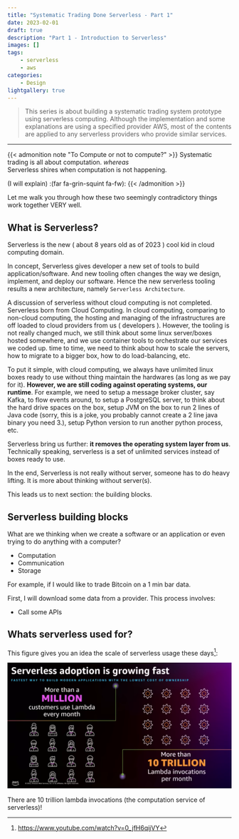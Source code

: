 ```yaml
---
title: "Systematic Trading Done Serverless - Part 1"
date: 2023-02-01
draft: true
description: "Part 1 - Introduction to Serverless"
images: []
tags: 
    - serverless
    - aws
categories: 
    - Design
lightgallery: true
---
```


> This series is about building a systematic trading system prototype using serverless computing.
Although the implementation and some explanations are using a specified provider AWS, 
most of the contents are applied to any serverless providers who provide similar services.

----


{{< admonition note "To Compute or not to compute?" >}} 
Systematic trading is all about computation.
_whereas_   
Serverless shires when computation is not happening.

(I will explain) :(far fa-grin-squint fa-fw): 
{{< /admonition >}}

Let me walk you through how these two seemingly contradictory things work together VERY well.

## What is Serverless?

Serverless is the new ( about 8 years old as of 2023 ) cool kid in cloud
computing domain.

In concept, Serverless gives developer a new set of tools to build
application/software. And new tooling often changes the way we design,
implement, and deploy our software. Hence the new serverless tooling results a
new architecture, namely `Serverless Architecture`.

A discussion of serverless without cloud computing is not completed. Serverless
born from Cloud Computing. In cloud computing, comparing to non-cloud computing,
the hosting and managing of the infrastructures are off loaded to cloud
providers from us ( developers ). However, the tooling is not really changed
much, we still think about some linux server/boxes hosted somewhere, and we use
container tools to orchestrate our services we coded up. time to time, we need
to think about how to scale the servers, how to migrate to a bigger box, how to
do load-balancing, etc.

To put it simple, with cloud computing, we always have unlimited linux boxes
ready to use without thing maintain the hardwares (as long as we pay for it).
__However, we are still coding against operating systems, our runtime__.
For example, we need to setup a message broker cluster, say Kafka, to flow events
around, to setup a PostgreSQL server, to think about the hard drive spaces on the box,
setup JVM on the box to run 2 lines of Java code (sorry, this is a joke, you probably cannot create a 2 line java binary you need 3.), setup Python version to run another python process, etc.

Serverless bring us further: __it removes the operating system layer from us__.
Technically speaking, serverless is a set of unlimited services instead of boxes ready to use.

In the end, Serverless is not really without server, someone has to do heavy lifting. 
It is more about thinking without server(s).

This leads us to next section: the building blocks.

## Serverless building blocks

What are we thinking when we create a software or an application or even trying to do anything with a computer?

- Computation
- Communication
- Storage

For example, if I would like to trade Bitcoin on a 1 min bar data. 

First, I will download some data from a provider. This process involves:

- Call some APIs

## Whats serverless used for?

This figure gives you an idea the scale of serverless usage these days[^1]:

![AWS lambda usage](https://raw.githubusercontent.com/wangzhe3224/pic_repo/master/images/20230201231216.png "AWS lambda usage")

There are 10 trillion lambda invocations (the computation service of serverless)!

[^1]: https://www.youtube.com/watch?v=0_jfH6qijVY